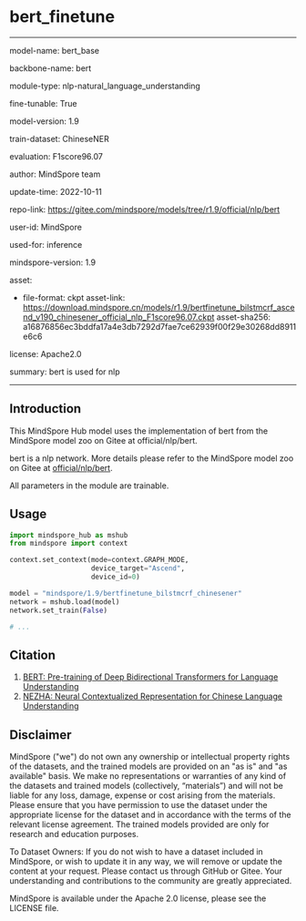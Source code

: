 # bert_finetune

---

model-name: bert_base

backbone-name: bert

module-type: nlp-natural_language_understanding

fine-tunable: True

model-version: 1.9

train-dataset: ChineseNER

evaluation: F1score96.07

author: MindSpore team

update-time: 2022-10-11

repo-link: <https://gitee.com/mindspore/models/tree/r1.9/official/nlp/bert>

user-id: MindSpore

used-for: inference

mindspore-version: 1.9

asset:

-
    file-format: ckpt
    asset-link: <https://download.mindspore.cn/models/r1.9/bertfinetune_bilstmcrf_ascend_v190_chinesener_official_nlp_F1score96.07.ckpt>
    asset-sha256: a16876856ec3bddfa17a4e3db7292d7fae7ce62939f00f29e30268dd8911e6c6

license: Apache2.0

summary: bert is used for nlp

---

## Introduction

This MindSpore Hub model uses the implementation of bert from the MindSpore model zoo on Gitee at official/nlp/bert.

bert is a nlp network. More details please refer to the MindSpore model zoo on Gitee at [official/nlp/bert](https://gitee.com/mindspore/models/blob/r1.9/official/nlp/bert/README.md).

All parameters in the module are trainable.

## Usage

```python
import mindspore_hub as mshub
from mindspore import context

context.set_context(mode=context.GRAPH_MODE,
                    device_target="Ascend",
                    device_id=0)

model = "mindspore/1.9/bertfinetune_bilstmcrf_chinesener"
network = mshub.load(model)
network.set_train(False)

# ...
```

## Citation

1. [BERT: Pre-training of Deep Bidirectional Transformers for Language Understanding](https://arxiv.org/pdf/1810.04805.pdf)
2. [NEZHA: Neural Contextualized Representation for Chinese Language Understanding](https://arxiv.org/pdf/1909.00204.pdf)

## Disclaimer

MindSpore ("we") do not own any ownership or intellectual property rights of the datasets, and the trained models are provided on an "as is" and "as available" basis. We make no representations or warranties of any kind of the datasets and trained models (collectively, “materials”) and will not be liable for any loss, damage, expense or cost arising from the materials. Please ensure that you have permission to use the dataset under the appropriate license for the dataset and in accordance with the terms of the relevant license agreement. The trained models provided are only for research and education purposes.

To Dataset Owners: If you do not wish to have a dataset included in MindSpore, or wish to update it in any way, we will remove or update the content at your request. Please contact us through GitHub or Gitee. Your understanding and contributions to the community are greatly appreciated.

MindSpore is available under the Apache 2.0 license, please see the LICENSE file.
